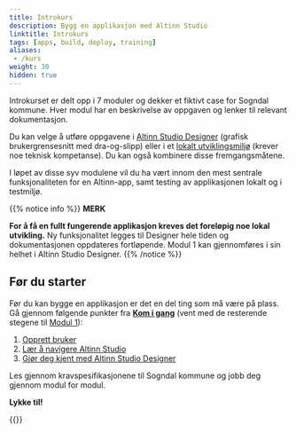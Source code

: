 ```yaml
---
title: Introkurs
description: Bygg en applikasjon med Altinn Studio
linktitle: Introkurs
tags: [apps, build, deploy, training]
aliases:
 - /kurs
weight: 30
hidden: true
---
```


Introkurset er delt opp i 7 moduler og dekker et fiktivt case for Sogndal kommune.
 Hver modul har en beskrivelse av oppgaven og lenker til relevant dokumentasjon.

Du kan velge å utføre oppgavene i [Altinn Studio Designer](/nb/altinn-studio/getting-started) (grafisk brukergrensesnitt med dra-og-slipp) eller i et [lokalt utviklingsmiljø](/nb/altinn-studio/guides/development/local-dev) (krever noe teknisk kompetanse).
 Du kan også kombinere disse fremgangsmåtene.

I løpet av disse syv modulene vil du ha vært innom den mest sentrale funksjonaliteten for en Altinn-app,
samt testing av applikasjonen lokalt og i testmiljø.

{{% notice info %}}
**MERK**

**For å få en fullt fungerende applikasjon kreves det foreløpig noe lokal utvikling.**
Ny funksjonalitet legges til Designer hele tiden og dokumentasjonen oppdateres fortløpende.
 Modul 1 kan gjennomføres i sin helhet i Altinn Studio Designer.
{{% /notice %}}

## Før du starter

Før du kan bygge en applikasjon er det en del ting som må være på plass. Gå gjennom følgende punkter fra
**[Kom i gang](/nb/altinn-studio/getting-started)** (vent med de resterende stegene til [Modul 1](/nb/altinn-studio/getting-started/app-dev-course-old/modul1)):

1. [Opprett bruker](/nb/altinn-studio/getting-started/create-user)
2. [Lær å navigere Altinn Studio](/nb/altinn-studio/getting-started/navigation)
3. [Gjør deg kjent med Altinn Studio Designer](/nb/altinn-studio/getting-started)

Les gjennom kravspesifikasjonene til Sogndal kommune og jobb deg gjennom modul for modul.

**Lykke til!**

{{<children />}}
